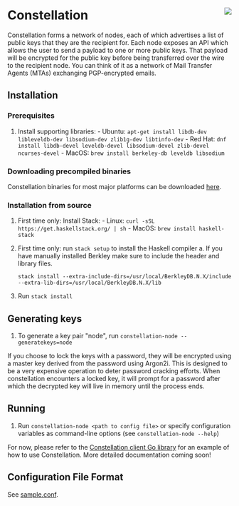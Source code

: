 # Constellation [<img src="https://travis-ci.org/jpmorganchase/constellation.svg" align="right" />](https://travis-ci.org/jpmorganchase/constellation)

Constellation forms a network of nodes, each of which advertises a list of
public keys that they are the recipient for. Each node exposes an API which
allows the user to send a payload to one or more public keys. That payload
will be encrypted for the public key before being transferred over the wire
to the recipient node. You can think of it as a network of Mail Transfer
Agents (MTAs) exchanging PGP-encrypted emails.

## Installation

### Prerequisites

  1. Install supporting libraries:
    - Ubuntu: `apt-get install libdb-dev libleveldb-dev libsodium-dev zlib1g-dev libtinfo-dev`
    - Red Hat: `dnf install libdb-devel leveldb-devel libsodium-devel zlib-devel ncurses-devel`
    - MacOS: `brew install berkeley-db leveldb libsodium`

### Downloading precompiled binaries

Constellation binaries for most major platforms can be downloaded [here](https://github.com/jpmorganchase/constellation/releases).

### Installation from source

  1. First time only: Install Stack:
    - Linux: `curl -sSL https://get.haskellstack.org/ | sh`
    - MacOS: `brew install haskell-stack`
  2. First time only: run `stack setup` to install the Haskell compiler
    a. If you have manually installed Berkley make sure to include the header and library files.
          
         stack install --extra-include-dirs=/usr/local/BerkleyDB.N.X/include --extra-lib-dirs=/usr/local/BerkleyDB.N.X/lib
  
  3. Run `stack install`

## Generating keys

  1. To generate a key pair "node", run `constellation-node --generatekeys=node`

  If you choose to lock the keys with a password, they will be encrypted using
  a master key derived from the password using Argon2i. This is designed to be
  a very expensive operation to deter password cracking efforts. When
  constellation encounters a locked key, it will prompt for a password after
  which the decrypted key will live in memory until the process ends.

## Running

  1. Run `constellation-node <path to config file>` or specify configuration
     variables as command-line options (see `constellation-node --help`)

For now, please refer to the [Constellation client Go library](https://github.com/jpmorganchase/quorum/blob/master/private/constellation/node.go)
for an example of how to use Constellation. More detailed documentation coming soon!

## Configuration File Format

See [sample.conf](sample.conf).
